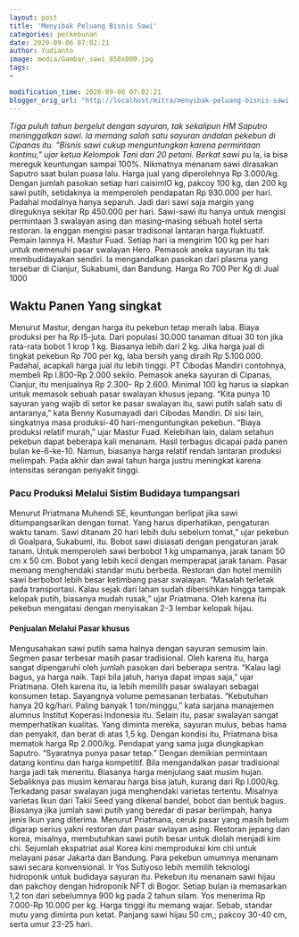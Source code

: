 ```yaml
---
layout: post
title: 'Menyibak Peluang Bisnis Sawi'
categories: perkebunan
date: 2020-09-06 07:02:21
author: Yudianto
image: media/Gambar_sawi_858x800.jpg
tags:
- 

modification_time: 2020-09-06 07:02:21
blogger_orig_url: "http://localhost/mitra/menyibak-peluang-bisnis-sawi.html"
---
```


_Tiga puluh tahun bergelut dengan sayuran, tak sekalipun HM Saputro
meninggalkan sawi. Ia memang salah satu sayuran andalan pekebun di Cipanas
itu. "Bisnis sawi cukup menguntungkan karena permintaan kontinu," ujar ketua
Kelompok Tani dari 20 petani. Berkat sawi pu_ la, ia bisa mereguk keuntungan
sampai 100%. Nikmatnya menanam sawi dirasakan Saputro saat bulan puasa lalu.
Harga jual yang diperolehnya Rp 3.000/kg. Dengan jumlah pasokan setiap hari
caisimlO kg, pakcoy 100 kg, dan 200 kg sawi putih, setidaknya ia memperoleh
pendapatan Rp 930.000 per hari. Padahal modalnya hanya separuh. Jadi dari sawi
saja margin yang direguknya sekitar Rp 450.000 per hari. Sawi-sawi itu hanya
untuk mengisi permintaan 3 swalayan asing dan masing-masing sebuah hotel serta
restoran. Ia enggan mengisi pasar tradisonal lantaran harga fluktuatif. Pemain
lainnya H. Mastur Fuad. Setiap hari ia mengirim 100 kg per hari untuk memenuhi
pasar swalayan Hero. Pemasok aneka sayuran itu tak membudidayakan sendiri. Ia
mengandalkan pasokan dari plasma yang tersebar di Cianjur, Sukabumi, dan
Bandung. Harga Ro 700 Per Kg di Jual 1000

## Waktu Panen Yang singkat

Menurut Mastur, dengan harga itu pekebun tetap meraih laba. Biaya produksi per
ha Rp l5-juta. Dari populasi 30.000 tanaman dituai 30 ton jika rata-rata bobot
1 krop 1 kg. Biasanya lebih dari 2 kg. Jika harga jual di tingkat pekebun Rp
700 per kg, laba bersih yang diraih Rp 5.100.000. Padahal, acapkali harga jual
itu lebih tinggi. PT Cibodas Mandiri contohnya, membeli Rp l.800-Rp 2.000
sekilo. Pemasok aneka sayuran di Cipanas, Cianjur, itu menjualnya Rp 2.300- Rp
2.600. Minimal 100 kg harus ia siapkan untuk memasok sebuah pasar swalayan
khusus jepang. “Kita punya 10 sayuran yang wajib di setor ke pasar swalayan
itu, sawi putih salah satu di antaranya,” kata Benny Kusumayadi dari Cibodas
Mandiri. Di sisi lain, singkatnya masa produksi-40 hari-menguntungkan pekebun.
“Biaya produksi relatif murah,” ujar Mastur Fuad. Kelebihan lain, dalam
setahun pekebun dapat beberapa kali menanam. Hasil terbagus dicapai pada panen
bulan ke-6-ke-10. Namun, biasanya harga relatif rendah lantaran produksi
melimpah. Pada akhir dan awal tahun harga justru meningkat karena intensitas
serangan penyakit tinggi.

### Pacu Produksi Melalui Sistim Budidaya tumpangsari

Menurut Priatmana Muhendi SE, keuntungan berlipat jika sawi ditumpangsarikan
dengan tomat. Yang harus diperhatikan, pengaturan waktu tanam. Sawi ditanam 20
hari lebih dulu sebelum tomat,” ujar pekebun di Goalpara, Sukabumi, itu. Bobot
sawi disiasati dengan pengaturan jarak tanam. Untuk memperoleh sawi berbobot 1
kg umpamanya, jarak tanam 50 cm x 50 cm. Bobot yang lebih kecil dengan
memperapat jarak tanam. Pasar memang menghendaki standar mutu berbeda.
Restoran dan hotel memilih sawi berbobot lebih besar ketimbang pasar swalayan.
“Masalah terletak pada transportasi. Kalau sejak dari lahan sudah dibersihkan
hingga tampak kelopak putih, biasanya mudah rusak,” ujar Priatmana. Oleh
karena itu pekebun mengatasi dengan menyisakan 2-3 lembar kelopak hijau.

#### Penjualan Melalui Pasar khusus

Mengusahakan sawi putih sama halnya dengan sayuran semusim lain. Segmen pasar
terbesar masih pasar tradisional. Oleh karena itu, harga sangat dipengaruhi
oleh jumlah pasokan dari beberapa sentra. “Kalau lagi bagus, ya harga naik.
Tapi bila jatuh, hanya dapat impas saja,” ujar Priatmana. Oleh karena itu, ia
lebih memilih pasar swalayan sebagai konsumen tetap. Sayangnya volume
pemesanan terbatas. “Kebutuhan hanya 20 kg/hari. Paling banyak 1 ton/minggu,”
kata sarjana manajemen alumnus Institut Koperasi Indonesia itu. Selain itu,
pasar swalayan sangat memperhatikan kualitas. Yang diminta mereka, sayuran
mulus, bebas hama dan penyakit, dan berat di atas 1,5 kg. Dengan kondisi itu,
Priatmana bisa mematok harga Rp 2.000/kg. Pendapat yang sama juga diungkapkan
Saputro. “Syaratnya punya pasar tetap.” Dengan demikian permintaan datang
kontinu dan harga kompetitif. Bila mengandalkan pasar tradisional harga jadi
tak menentu. Biasanya harga menjulang saat musim hujan. Sebaliknya pas musim
kemarau harga bisa jatuh, kurang dari Rp l.000/kg. Terkadang pasar swalayan
juga menghendaki varietas tertentu. Misalnya varietas Ikun dari Takii Seed
yang dikenal bandel, bobot dan bentuk bagus. Biasanya jika jumlah sawi putih
yang beredar di pasar berlimpah, hanya jenis Ikun yang diterima. Menurut
Priatmana, ceruk pasar yang masih belum digarap serius yakni restoran dan
pasar swlayan asing. Restoran jepang dan korea, misalnya, membutuhkan sawi
putih besar untuk diolah menjadi kim chi. Sejumlah ekspatriat asal Korea kini
memproduksi kim chi untuk melayani pasar Jakarta dan Bandung. Para pekebun
umumnya menanam sawi secara konvensional. Ir Yos Sutiyoso lebih memilih
teknologi hidroponik untuk budidaya sayuran itu. Pekebun itu menanam sawi
hijau dan pakchoy dengan hidroponik NFT di Bogor. Setiap bulan ia memasarkan
1,2 ton dari sebelumnya 900 kg pada 2 tahun silam. Yos menerima Rp 7.000-Rp
10.000 per kg. Harga tinggi itu memang wajar. Sebab, standar mutu yang diminta
pun ketat. Panjang sawi hijau 50 cm,; pakcoy 30-40 cm, serta umur 23-25 hari.


